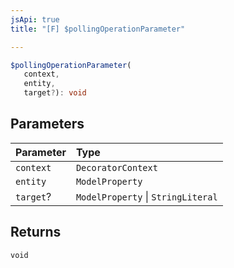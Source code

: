 ```yaml
---
jsApi: true
title: "[F] $pollingOperationParameter"

---
```

```ts
$pollingOperationParameter(
   context, 
   entity, 
   target?): void
```

## Parameters

| Parameter | Type |
| :------ | :------ |
| `context` | `DecoratorContext` |
| `entity` | `ModelProperty` |
| `target`? | `ModelProperty` \| `StringLiteral` |

## Returns

`void`
